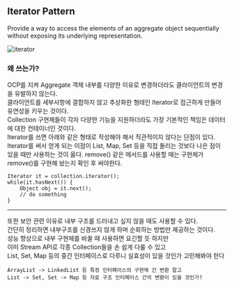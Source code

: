 ## Iterator Pattern

Provide a way to access the elements of an aggregate object sequentially without exposing its underlying representation.

![iterator](https://user-images.githubusercontent.com/76534087/192100785-00f30b5c-97f2-491a-b1d2-959b264e8433.jpg)

### 왜 쓰는가?

OCP를 지켜 Aggregate 객체 내부를 다양한 이유로 변경하더라도 클라이언트의 변경을 유발하지 않는다.   
클라이언트를 세부사항에 결합하지 않고 추상화한 형태인 Iterator로 접근하게 만들어 유연성을 키우는 것이다.  
Collection 구현체들이 각자 다양한 기능을 지원하더라도 가장 기본적인 책임은 데이터에 대한 컨테이너인 것이다.  
Iterator를 쓰면 아래와 같은 형태로 작성해야 해서 직관적이지 않다는 단점이 있다.  
Iterator를 써서 얻게 되는 이점이 List, Map, Set 등을 직접 돌리는 것보다 나은 점이 있을 때만 사용하는 것이 옳다.
remove() 같은 메서드를 사용할 때는 구현체가 remove()를 구현해 놨는지 확인 후 써야한다.
```
Iterator it = collection.iterator();
while(it.hasNext()) {
    Object obj = it.next();
    // do something
}
```

<hr>

또한 보안 관련 이유로 내부 구조를 드러내고 싶지 않을 때도 사용할 수 있다.  
간단히 정리하면 내부구조를 신경쓰지 않게 하며 순회하는 방법만 제공하는 것이다.  
성능 향상으로 내부 구현체를 바꿀 때 사용하면 요긴할 듯 하지만  
이미 Stream API로 각종 Collection들을 손 쉽게 다룰 수 있고  
List, Set, Map 등의 중간 인터페이스로 다루니 실효성이 있을 것인가 고민해봐야 한다  
```
ArrayList -> LinkedList 등 특정 인터페이스의 구현체 간 변환 말고
List -> Set, Set -> Map 등 자료 구조 인터페이스 간의 변환이 있을 것인가?
```
